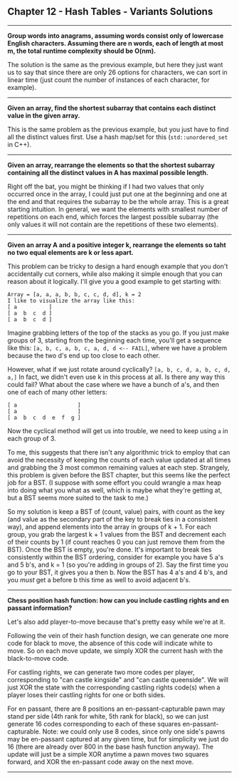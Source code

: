 ## Chapter 12 - Hash Tables - Variants Solutions

---

**Group words into anagrams, assuming words consist only of lowercase English characters. Assuming there are n words, each of length at most m, the total runtime complexity should be O(nm).**

The solution is the same as the previous example, but here they just want us to say that since there are only 26 options for characters, we can sort in linear time (just count the number of instances of each character, for example).

---

**Given an array, find the shortest subarray that contains each distinct value in the given array.**

This is the same problem as the previous example, but you just have to find all the distinct values first.  Use a hash map/set for this (`std::unordered_set` in C++).

---

**Given an array, rearrange the elements so that the shortest subarray containing all the distinct values in A has maximal possible length.**

Right off the bat, you might be thinking if I had two values that only occurred once in the array, I could just put one at the beginning and one at the end and that requires the subarray to be the whole array.  This is a great starting intuition.  In general, we want the elements with smallest number of repetitions on each end, which forces the largest possible subarray (the only values it will not contain are the repetitions of these two elements).

---

**Given an array A and a positive integer k, rearrange the elements so taht no two equal elements are k or less apart.**

This problem can be tricky to design a hard enough example that you don't accidentally cut corners, while also making it simple enough that you can reason about it logically.  I'll give you a good example to get starting with:

```
Array = [a, a, a, b, b, c, c, d, d], k = 2
I like to visualize the array like this:
[ a          ]
[ a  b  c  d ]
[ a  b  c  d ]
```
Imagine grabbing letters of the top of the stacks as you go.  If you just make groups of 3, starting from the beginning each time, you'll get a sequence like this: `[a, b, c, a, b, c, a, d, d <-- FAIL]`, where we have a problem because the two d's end up too close to each other.

However, what if we just rotate around cyclically?  `[a, b, c, d, a, b, c, d, a,]`  In fact, we didn't even use k in this process at all.  Is there any way this could fail?  What about the case where we have a bunch of a's, and then one of each of many other letters:
```
[ a                   ]
[ a                   ]
[ a  b  c  d  e  f  g ]
```
Now the cyclical method will get us into trouble, we need to keep using `a` in each group of 3.

To me, this suggests that there isn't any algorithmic trick to employ that can avoid the necessity of keeping the counts of each value updated at all times and grabbing the 3 most common remaining values at each step.  Strangely, this problem is given before the BST chapter, but this seems like the perfect job for a BST.  (I suppose with some effort you could wrangle a max heap into doing what you what as well, which is maybe what they're getting at, but a BST seems more suited to the task to me.)

So my solution is keep a BST of (count, value) pairs, with count as the key (and value as the secondary part of the key to break ties in a consistent way), and append elements into the array in groups of k + 1.  For each group, you grab the largest k + 1 values from the BST and decrement each of their counts by 1 (if count reaches 0 you can just remove them from the BST).  Once the BST is empty, you're done.  It's important to break ties consistently within the BST ordering, consider for example you have 5 a's and 5 b's, and k = 1 (so you're adding in groups of 2).  Say the first time you go to your BST, it gives you a then b.  Now the BST has 4 a's and 4 b's, and you *must* get a before b this time as well to avoid adjacent b's.

---

**Chess position hash function: how can you include castling rights and en passant information?**

Let's also add player-to-move because that's pretty easy while we're at it.

Following the vein of their hash function design, we can generate one more code for black to move, the absence of this code will indicate white to move.  So on each move update, we simply XOR the current hash with the black-to-move code.

For castling rights, we can generate two more codes per player, corresponding to "can castle kingside" and "can castle queenside".  We will just XOR the state with the corresponding castling rights code(s) when a player loses their castling rights for one or both sides.

For en passant, there are 8 positions an en-passant-capturable pawn may stand per side (4th rank for white, 5th rank for black), so we can just generate 16 codes corresponding to each of these squares en-passant-capturable.  Note: we could only use 8 codes, since only one side's pawns may be en-passant captured at any given time, but for simplicity we just do 16 (there are already over 800 in the base hash function anyway).  The update will just be a simple XOR anytime a pawn moves two squares forward, and XOR the en-passant code away on the next move.

---
